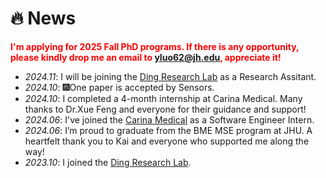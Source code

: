 # 🔥 News
<span style="color: red; font-weight: bold;">I'm applying for 2025 Fall PhD programs. If there is any opportunity, please kindly drop me an email to yluo62@jh.edu, appreciate it!</span>
- *2024.11*: I will be joining the [Ding Research Lab](https://dinglab.jh.edu/) as a Research Assitant.
- *2024.10*: 🎆One paper is accepted by Sensors.
- *2024.10*: I completed a 4-month internship at Carina Medical. Many thanks to Dr.Xue Feng and everyone for their guidance and support!
- *2024.06*: I've joined the [Carina Medical](https://www.carinaai.com/) as a Software Engineer Intern.
- *2024.06*:  I’m proud to graduate from the BME MSE program at JHU. A heartfelt thank you to Kai and everyone who supported me along the way!
- *2023.10*: I joined the [Ding Research Lab](https://dinglab.jh.edu/).
